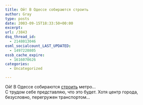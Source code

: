```yaml
---
title: Ой! В Одессе собираются строить
author: Gray
type: posts
date: 2003-09-15T18:33:50+00:00
excerpt:
url: /3843
dsq_thread_id:
  - 2148013046
esml_socialcount_LAST_UPDATED:
  - 1497220805
essb_cache_expire:
  - 1616070626
categories:
  - Uncategorized

---
```








Ой! В Одессе собираются <a href="http://www.obozrevatel.com.ua/news/9/96290.html" target="_blank">строить</a> метро&#8230;  
С трудом себе представляю, что это будет. Хотя центр города, безусловно, перегружен транспортом&#8230;